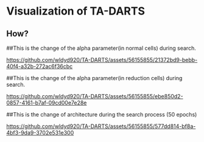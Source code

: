 # Visualization of TA-DARTS  

## How?  

##This is the change of the alpha parameter(in normal cells) during search.  

https://github.com/wldyd920/TA-DARTS/assets/56155855/21372bd9-bebb-40f4-a32b-272ac6f36cbc  




##This is the change of the alpha parameter(in reduction cells) during search.  

https://github.com/wldyd920/TA-DARTS/assets/56155855/ebe850d2-0857-4161-b7af-09cd00e7e28e  




##This is the change of architecture during the search process (50 epochs)  

https://github.com/wldyd920/TA-DARTS/assets/56155855/577dd814-bf8a-4bf3-9da9-3702e531e300  


